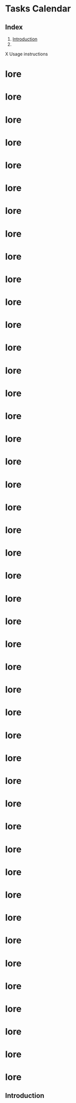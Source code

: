 # Tasks Calendar



## Index
1. [Introduction](#Introduction)
2.

X Usage instructions
 
# lore
# lore
# lore
# lore
# lore
# lore
# lore
# lore
# lore
# lore
# lore
# lore
# lore
# lore
# lore
# lore
# lore
# lore
# lore
# lore
# lore
# lore
# lore
# lore
# lore
# lore
# lore
# lore
# lore
# lore
# lore
# lore
# lore
# lore
# lore
# lore
# lore
# lore
# lore
# lore
# lore
# lore
# lore
# lore
# lore
 
## Introduction
